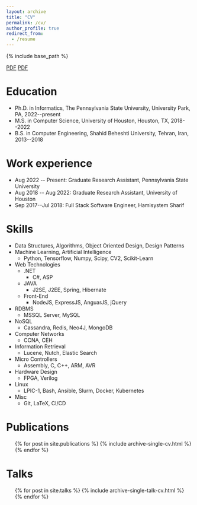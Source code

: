 ```yaml
---
layout: archive
title: "CV"
permalink: /cv/
author_profile: true
redirect_from:
  - /resume
---
```


{% include base_path %}

[PDF](https://taahaaa.ir/files/cv.pdf)
<a href='https://taahaaa.ir/files/cv.pdf' class='btn' title='Download PDF'><i class='fab fa-file-pdf'></i><span>PDF</span></a>

Education
======
* Ph.D. in Informatics, The Pennsylvania State University, University Park, PA, 2022--present
* M.S. in Computer Science, University of Houston, Houston, TX, 2018--2022
* B.S. in Computer Engineering, Shahid Beheshti University, Tehran, Iran, 2013--2018

Work experience
======
* Aug 2022 -- Present: Graduate Research Assistant, Pennsylvania State University
* Aug 2018 -- Aug 2022: Graduate Research Assistant, University of Houston
* Sep 2017--Jul 2018: Full Stack Software Engineer, Hamisystem Sharif
  
Skills
======
* Data Structures, Algorithms, Object Oriented Design, Design Patterns
* Machine Learning, Artificial Intelligence
  * Python, Tensorflow, Numpy, Scipy, CV2, Scikit-Learn
* Web Technologies
  * .NET
    * C#, ASP
  * JAVA
    * J2SE, J2EE, Spring, Hibernate
  * Front-End
    * NodeJS, ExpressJS, AnguarJS, jQuery
* RDBMS
  * MSSQL Server, MySQL
* NoSQL
  * Cassandra, Redis, Neo4J, MongoDB
* Computer Networks
  * CCNA, CEH
* Information Retrieval
  * Lucene, Nutch, Elastic Search
* Micro Controllers
  * Assembly, C, C++, ARM, AVR
* Hardware Design
  * FPGA, Verilog
* Linux
  * LPIC-1, Bash, Ansible, Slurm, Docker, Kubernetes
* Misc
  * Git, LaTeX, CI/CD

Publications
======
  <ul>{% for post in site.publications %}
    {% include archive-single-cv.html %}
  {% endfor %}</ul>
  
Talks
======
  <ul>{% for post in site.talks %}
    {% include archive-single-talk-cv.html %}
  {% endfor %}</ul>
